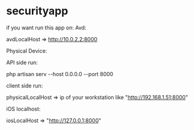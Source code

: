 # securityapp

if you want run this app on:
Avd: 

avdLocalHost => http://10.0.2.2:8000

Physical Device: 

API side run:

php artisan serv --host 0.0.0.0 --port 8000

client side run:

physicalLocalHost => ip of your workstation like "http://192.168.1.51:8000"

iOS localhost:

iosLocalHost => "http://127.0.0.1:8000"


 


